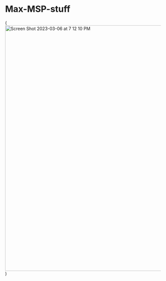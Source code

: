 # Max-MSP-stuff
(<img width="797" alt="Screen Shot 2023-03-06 at 7 12 10 PM" src="https://user-images.githubusercontent.com/102177843/223285703-38b6d229-218c-4491-b0b5-0cc8f4e252a5.png">)
